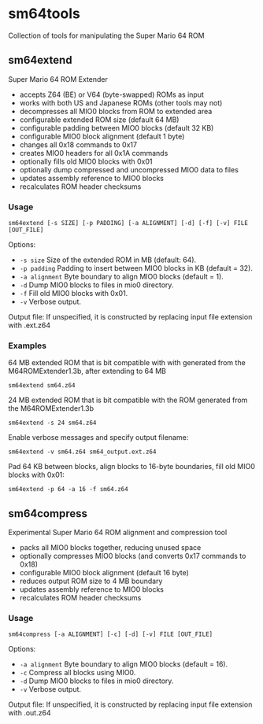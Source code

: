 # sm64tools
Collection of tools for manipulating the Super Mario 64 ROM

## sm64extend
Super Mario 64 ROM Extender
 - accepts Z64 (BE) or V64 (byte-swapped) ROMs as input
 - works with both US and Japanese ROMs (other tools may not)
 - decompresses all MIO0 blocks from ROM to extended area
 - configurable extended ROM size (default 64 MB)
 - configurable padding between MIO0 blocks (default 32 KB)
 - configurable MIO0 block alignment (default 1 byte)
 - changes all 0x18 commands to 0x17
 - creates MIO0 headers for all 0x1A commands
 - optionally fills old MIO0 blocks with 0x01
 - optionally dump compressed and uncompressed MIO0 data to files
 - updates assembly reference to MIO0 blocks
 - recalculates ROM header checksums

### Usage
```
sm64extend [-s SIZE] [-p PADDING] [-a ALIGNMENT] [-d] [-f] [-v] FILE [OUT_FILE]
```
Options:
 - <code>-s size</code> Size of the extended ROM in MB (default: 64).
 - <code>-p padding</code> Padding to insert between MIO0 blocks in KB (default = 32).
 - <code>-a alignment</code> Byte boundary to align MIO0 blocks (default = 1).
 - <code>-d</code> Dump MIO0 blocks to files in mio0 directory.
 - <code>-f</code> Fill old MIO0 blocks with 0x01.
 - <code>-v</code> Verbose output.

Output file: If unspecified, it is constructed by replacing input file extension with .ext.z64
              
### Examples
64 MB extended ROM that is bit compatible with with generated from the M64ROMExtender1.3b, after extending to 64 MB
```
sm64extend sm64.z64
```
               
24 MB extended ROM that is bit compatible with the ROM generated from the M64ROMExtender1.3b
```
sm64extend -s 24 sm64.z64
```
                
Enable verbose messages and specify output filename:
```
sm64extend -v sm64.z64 sm64_output.ext.z64
```
                 
Pad 64 KB between blocks, align blocks to 16-byte boundaries, fill old MIO0 blocks with 0x01:
```
sm64extend -p 64 -a 16 -f sm64.z64
```

## sm64compress
Experimental Super Mario 64 ROM alignment and compression tool
 - packs all MIO0 blocks together, reducing unused space
 - optionally compresses MIO0 blocks (and converts 0x17 commands to 0x18)
 - configurable MIO0 block alignment (default 16 byte)
 - reduces output ROM size to 4 MB boundary
 - updates assembly reference to MIO0 blocks
 - recalculates ROM header checksums

### Usage
```
sm64compress [-a ALIGNMENT] [-c] [-d] [-v] FILE [OUT_FILE]
```
Options:
 - <code>-a alignment</code> Byte boundary to align MIO0 blocks (default = 16).
 - <code>-c</code> Compress all blocks using MIO0.
 - <code>-d</code> Dump MIO0 blocks to files in mio0 directory.
 - <code>-v</code> Verbose output.

Output file: If unspecified, it is constructed by replacing input file extension with .out.z64
